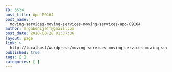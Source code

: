 ```yaml
---
ID: 3524
post_title: Apo 09164
post_name: >
  moving-services-moving-services-moving-services-apo-09164
author: mrgabonijeff@gmail.com
post_date: 2018-03-28 01:37:36
layout: page
link: >
  http://localhost/wordpress/moving-services-moving-services-moving-services-apo-09164/
published: true
tags: [ ]
categories: [ ]
---
```

